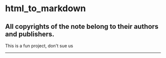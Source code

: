 # html_to_markdown

## All copyrights of the note belong to their authors and publishers. 
This is a fun project, don't sue us

---

# <Title>
### Authors


*Page: page, location: location*
> Quote

*Page: page, location: location*
> Quote

---


'# <Title>'
'### Authors'


'*Page: page, location: location*'
'> Quote'

'*Page: page, location: location*'
'> Quote'
